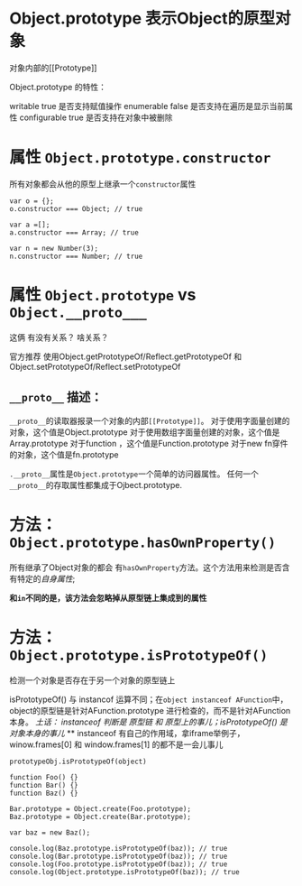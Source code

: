 Object.prototype 表示Object的原型对象
======================================
对象内部的[[Prototype]]

Object.prototype 的特性：

writable      true    是否支持赋值操作
enumerable    false   是否支持在遍历是显示当前属性
configurable  true    是否支持在对象中被删除

属性 `Object.prototype.constructor`
===============================
所有对象都会从他的原型上继承一个`constructor`属性
```
var o = {};
o.constructor === Object; // true

var a =[];
a.constructor === Array; // true

var n = new Number(3);
n.constructor === Number; // true
```

属性 `Object.prototype` vs `Object.__proto___`
==============================================
这俩 有没有关系？
啥关系？

官方推荐  使用Object.getPrototypeOf/Reflect.getPrototypeOf 和 Object.setPrototypeOf/Reflect.setPrototypeOf

`__proto__` 描述：    
----------------------    
`__proto__`的读取器报录一个对象的内部`[[Prototype]]`。
对于使用字面量创建的对象，这个值是Object.prototype
对于使用数组字面量创建的对象，这个值是Array.prototype
对于function ，这个值是Function.prototype
对于new fn穿件的对象，这个值是fn.prototype

`.__proto__`属性是`Object.prototype`一个简单的访问器属性。
任何一个`__proto__`的存取属性都集成于Ojbect.prototype.


方法：`Object.prototype.hasOwnProperty()`
========================================
所有继承了Object对象的都会 有`hasOwnProperty`方法。这个方法用来检测是否含有特定的*自身属性*;

**和`in`不同的是，该方法会忽略掉从原型链上集成到的属性**


方法：`Object.prototype.isPrototypeOf()`
========================================
检测一个对象是否存在于另一个对象的原型链上

isPrototypeOf() 与 instancof 运算不同；在`object instanceof AFunction`中，object的原型链是针对AFunction.prototype 进行检查的，而不是针对AFunction本身。
*土话： instanceof 判断是 原型链 和 原型上的事儿；isPrototypeOf() 是对象本身的事儿*
** instanceof 有自己的作用域，拿iframe举例子，winow.frames[0]  和 window.frames[1] 的都不是一会儿事儿

```
prototypeObj.isPrototypeOf(object)
```

```
function Foo() {}
function Bar() {}
function Baz() {}

Bar.prototype = Object.create(Foo.prototype);
Baz.prototype = Object.create(Bar.prototype);

var baz = new Baz();

console.log(Baz.prototype.isPrototypeOf(baz)); // true
console.log(Bar.prototype.isPrototypeOf(baz)); // true
console.log(Foo.prototype.isPrototypeOf(baz)); // true
console.log(Object.prototype.isPrototypeOf(baz)); // true
```